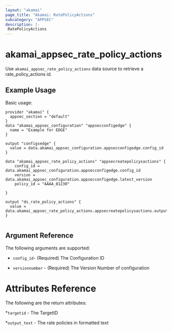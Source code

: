 ```yaml
---
layout: "akamai"
page_title: "Akamai: RatePolicyActions"
subcategory: "APPSEC"
description: |-
 RatePolicyActions
---
```


# akamai_appsec_rate_policy_actions

Use `akamai_appsec_rate_policy_actions` data source to retrieve a rate_policy_actions id.

## Example Usage

Basic usage:

```hcl
provider "akamai" {
  appsec_section = "default"
}
data "akamai_appsec_configuration" "appsecconfigedge" {
  name = "Example for EDGE"
}

output "configsedge" {
  value = data.akamai_appsec_configuration.appsecconfigedge.config_id
}

data "akamai_appsec_rate_policy_actions" "appsecreatepolicysactions" {
    config_id = data.akamai_appsec_configuration.appsecconfigedge.config_id
    version = data.akamai_appsec_configuration.appsecconfigedge.latest_version
    policy_id = "AAAA_81230"
    
}

output "ds_rate_policy_actions" {
  value = data.akamai_appsec_rate_policy_actions.appsecreatepolicysactions.output_text
}


```

## Argument Reference

The following arguments are supported:

* `config_id`- (Required) The Configuration ID

* `versionnumber` - (Required) The Version Number of configuration

# Attributes Reference

The following are the return attributes:

*`targetid` - The TargetID

*`output_text` - The rate policies in  formatted text

